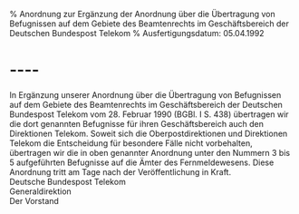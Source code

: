 % Anordnung zur Ergänzung der Anordnung über die Übertragung von Befugnissen auf dem Gebiete des Beamtenrechts im Geschäftsbereich der Deutschen Bundespost Telekom
% Ausfertigungsdatum: 05.04.1992
 
# ----

In Ergänzung unserer Anordnung über die Übertragung von Befugnissen auf dem Gebiete des Beamtenrechts im Geschäftsbereich der Deutschen Bundespost Telekom vom 28. Februar 1990 (BGBl. I S. 438) übertragen wir die dort genannten Befugnisse für ihren Geschäftsbereich auch den Direktionen Telekom. Soweit sich die Oberpostdirektionen und Direktionen Telekom die Entscheidung für besondere Fälle nicht vorbehalten, übertragen wir die in oben genannter Anordnung unter den Nummern 3 bis 5 aufgeführten Befugnisse auf die Ämter des Fernmeldewesens. Diese Anordnung tritt am Tage nach der Veröffentlichung in Kraft.   
Deutsche Bundespost Telekom  
Generaldirektion  
Der Vorstand
